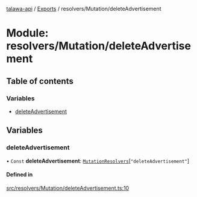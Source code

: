 [talawa-api](../README.md) / [Exports](../modules.md) / resolvers/Mutation/deleteAdvertisement

# Module: resolvers/Mutation/deleteAdvertisement

## Table of contents

### Variables

- [deleteAdvertisement](resolvers_Mutation_deleteAdvertisement.md#deleteadvertisement)

## Variables

### deleteAdvertisement

• `Const` **deleteAdvertisement**: [`MutationResolvers`](types_generatedGraphQLTypes.md#mutationresolvers)[``"deleteAdvertisement"``]

#### Defined in

[src/resolvers/Mutation/deleteAdvertisement.ts:10](https://github.com/PalisadoesFoundation/talawa-api/blob/095495b/src/resolvers/Mutation/deleteAdvertisement.ts#L10)
